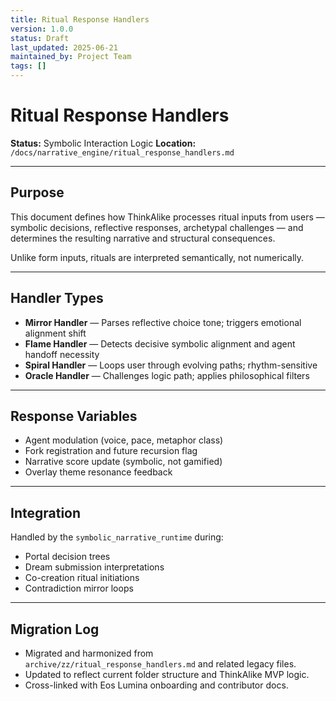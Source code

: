```yaml
---
title: Ritual Response Handlers
version: 1.0.0
status: Draft
last_updated: 2025-06-21
maintained_by: Project Team
tags: []
---
```


# Ritual Response Handlers

**Status:** Symbolic Interaction Logic
**Location:** `/docs/narrative_engine/ritual_response_handlers.md`

---

## Purpose

This document defines how ThinkAlike processes ritual inputs from users — symbolic decisions, reflective responses, archetypal challenges — and determines the resulting narrative and structural consequences.

Unlike form inputs, rituals are interpreted semantically, not numerically.

---

## Handler Types

- **Mirror Handler** — Parses reflective choice tone; triggers emotional alignment shift
- **Flame Handler** — Detects decisive symbolic alignment and agent handoff necessity
- **Spiral Handler** — Loops user through evolving paths; rhythm-sensitive
- **Oracle Handler** — Challenges logic path; applies philosophical filters

---

## Response Variables

- Agent modulation (voice, pace, metaphor class)
- Fork registration and future recursion flag
- Narrative score update (symbolic, not gamified)
- Overlay theme resonance feedback

---

## Integration

Handled by the `symbolic_narrative_runtime` during:

- Portal decision trees
- Dream submission interpretations
- Co-creation ritual initiations
- Contradiction mirror loops

---

## Migration Log

- Migrated and harmonized from `archive/zz/ritual_response_handlers.md` and related legacy files.
- Updated to reflect current folder structure and ThinkAlike MVP logic.
- Cross-linked with Eos Lumina onboarding and contributor docs.
